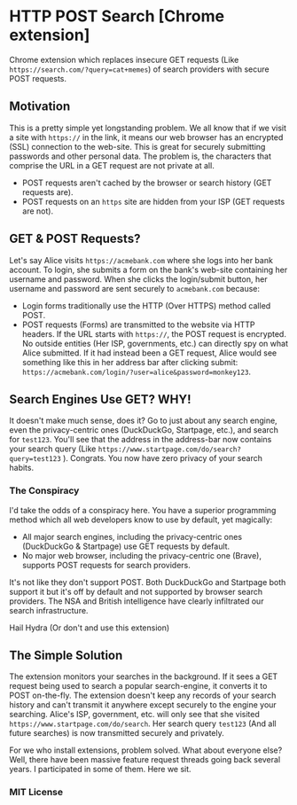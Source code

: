 # HTTP POST Search [Chrome extension]

Chrome extension which replaces insecure GET requests (Like `https://search.com/?query=cat+memes`) of search providers with secure POST requests.

## Motivation

This is a pretty simple yet longstanding problem. We all know that if we visit a site with `https://` in the link, it means our web browser has an encrypted (SSL) connection to the web-site. This is great for securely submitting passwords and other personal data. The problem is, the characters that comprise the URL in a GET request are not private at all.

- POST requests aren't cached by the browser or search history (GET requests are).
- POST requests on an `https` site are hidden from your ISP (GET requests are not).

## GET & POST Requests?

Let's say Alice visits `https://acmebank.com` where she logs into her bank account. To login, she submits a form on the bank's web-site containing her username and password. When she clicks the login/submit button, her username and password are sent securely to `acmebank.com` because:

-   Login forms traditionally use the HTTP (Over HTTPS) method called POST.
-   POST requests (Forms) are transmitted to the website via HTTP headers. If the URL starts with `https://`, the POST request is encrypted. No outside entities (Her ISP, governments, etc.) can directly spy on what Alice submitted. If it had instead been a GET request, Alice would see something like this in her address bar after clicking submit: `https://acmebank.com/login/?user=alice&password=monkey123`.

## Search Engines Use GET? WHY!

It doesn't make much sense, does it? Go to just about any search engine, even the privacy-centric ones (DuckDuckGo, Startpage, etc.), and search for `test123`. You'll see that the address in the address-bar now contains your search query (Like `https://www.startpage.com/do/search?query=test123` ). Congrats. You now have zero privacy of your search habits.

### The Conspiracy

I'd take the odds of a conspiracy here. You have a superior programming method which all web developers know to use by default, yet magically:

- All major search engines, including  the privacy-centric ones (DuckDuckGo & Startpage) use GET requests by default.
- No major web browser, including the privacy-centric one (Brave), supports POST requests for search providers.

It's not like they don't support POST. Both DuckDuckGo and Startpage both support it but it's off by default and not supported by browser search providers. The NSA and British intelligence have clearly infiltrated our search infrastructure.

Hail Hydra (Or don't and use this extension)

## The Simple Solution

The extension monitors your searches in the background. If it sees a GET request being used to search a popular search-engine, it converts it to POST on-the-fly. The extension doesn't keep any records of your search history and can't transmit it anywhere except securely to the engine your searching. Alice's ISP, government, etc. will only see that she visited `https://www.startpage.com/do/search`. Her search query `test123` (And all future searches) is now transmitted securely and privately.

For we who install extensions, problem solved. What about everyone else? Well, there have been massive feature request threads going back several years. I participated in some of them. Here we sit.

### MIT License
